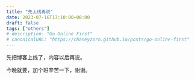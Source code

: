 ```yaml
---
title: "先上线再说"
date: 2023-07-16T17:10:00+08:00
draft: false
tags: ["others"]
# description: "Go Online First"
# canonicalURL: "https://chaneyzorn.github.io/posts/go-online-first"
---
```


先把博客上线了，内容以后再说。

今晚就要，加个班辛苦一下，谢谢。
